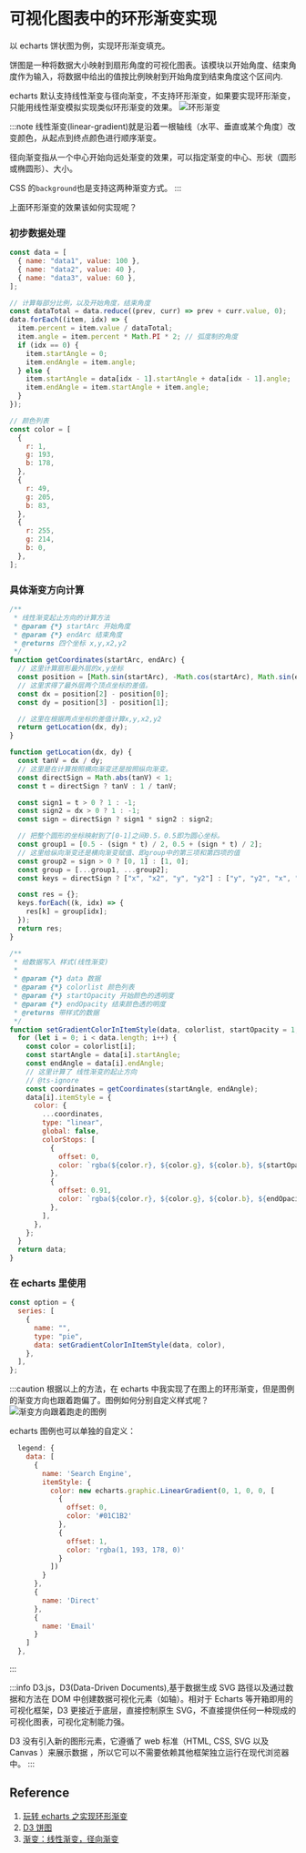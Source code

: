 # 可视化图表中的环形渐变实现

以 echarts 饼状图为例，实现环形渐变填充。

饼图是一种将数据大小映射到扇形角度的可视化图表。该模块以开始角度、结束角度作为输入，将数据中给出的值按比例映射到开始角度到结束角度这个区间内.

echarts 默认支持线性渐变与径向渐变，不支持环形渐变，如果要实现环形渐变，只能用线性渐变模拟实现类似环形渐变的效果。
![环形渐变](https://i.loli.net/2021/09/23/9RlInTuGh5JeocW.png)

:::note
线性渐变(linear-gradient)就是沿着一根轴线（水平、垂直或某个角度）改变颜色，从起点到终点颜色进行顺序渐变。

径向渐变指从一个中心开始向远处渐变的效果，可以指定渐变的中心、形状（圆形或椭圆形）、大小。

CSS 的`background`也是支持这两种渐变方式。
:::

上面环形渐变的效果该如何实现呢？

### 初步数据处理

```js
const data = [
  { name: "data1", value: 100 },
  { name: "data2", value: 40 },
  { name: "data3", value: 60 },
];

// 计算每部分比例，以及开始角度，结束角度
const dataTotal = data.reduce((prev, curr) => prev + curr.value, 0);
data.forEach((item, idx) => {
  item.percent = item.value / dataTotal;
  item.angle = item.percent * Math.PI * 2; // 弧度制的角度
  if (idx == 0) {
    item.startAngle = 0;
    item.endAngle = item.angle;
  } else {
    item.startAngle = data[idx - 1].startAngle + data[idx - 1].angle;
    item.endAngle = item.startAngle + item.angle;
  }
});

// 颜色列表
const color = [
  {
    r: 1,
    g: 193,
    b: 178,
  },
  {
    r: 49,
    g: 205,
    b: 83,
  },
  {
    r: 255,
    g: 214,
    b: 0,
  },
];
```

### 具体渐变方向计算

```js
/**
 * 线性渐变起止方向的计算方法
 * @param {*} startArc 开始角度
 * @param {*} endArc 结束角度
 * @returns 四个坐标 x,y,x2,y2
 */
function getCoordinates(startArc, endArc) {
  // 这里计算扇形最外层的x,y坐标
  const position = [Math.sin(startArc), -Math.cos(startArc), Math.sin(endArc), -Math.cos(endArc)];
  // 这里求得了最外层两个顶点坐标的差值。
  const dx = position[2] - position[0];
  const dy = position[3] - position[1];

  // 这里在根据两点坐标的差值计算x,y,x2,y2
  return getLocation(dx, dy);
}

function getLocation(dx, dy) {
  const tanV = dx / dy;
  // 这里是在计算按照横向渐变还是按照纵向渐变。
  const directSign = Math.abs(tanV) < 1;
  const t = directSign ? tanV : 1 / tanV;

  const sign1 = t > 0 ? 1 : -1;
  const sign2 = dx > 0 ? 1 : -1;
  const sign = directSign ? sign1 * sign2 : sign2;

  // 把整个圆形的坐标映射到了[0-1]之间0.5，0.5即为圆心坐标。
  const group1 = [0.5 - (sign * t) / 2, 0.5 + (sign * t) / 2];
  // 这里给纵向渐变还是横向渐变赋值、即group中的第三项和第四项的值
  const group2 = sign > 0 ? [0, 1] : [1, 0];
  const group = [...group1, ...group2];
  const keys = directSign ? ["x", "x2", "y", "y2"] : ["y", "y2", "x", "x2"];

  const res = {};
  keys.forEach((k, idx) => {
    res[k] = group[idx];
  });
  return res;
}

/**
 * 给数据写入 样式(线性渐变)
 *
 * @param {*} data 数据
 * @param {*} colorlist 颜色列表
 * @param {*} startOpacity 开始颜色的透明度
 * @param {*} endOpacity 结束颜色透的明度
 * @returns 带样式的数据
 */
function setGradientColorInItemStyle(data, colorlist, startOpacity = 1, endOpacity = 0) {
  for (let i = 0; i < data.length; i++) {
    const color = colorlist[i];
    const startAngle = data[i].startAngle;
    const endAngle = data[i].endAngle;
    // 这里计算了 线性渐变的起止方向
    // @ts-ignore
    const coordinates = getCoordinates(startAngle, endAngle);
    data[i].itemStyle = {
      color: {
        ...coordinates,
        type: "linear",
        global: false,
        colorStops: [
          {
            offset: 0,
            color: `rgba(${color.r}, ${color.g}, ${color.b}, ${startOpacity})`,
          },
          {
            offset: 0.91,
            color: `rgba(${color.r}, ${color.g}, ${color.b}, ${endOpacity})`,
          },
        ],
      },
    };
  }
  return data;
}
```

### 在 echarts 里使用

```js
const option = {
  series: [
    {
      name: "",
      type: "pie",
      data: setGradientColorInItemStyle(data, color),
    },
  ],
};
```

:::caution
根据以上的方法，在 echarts 中我实现了在图上的环形渐变，但是图例的渐变方向也跟着跑偏了。图例如何分别自定义样式呢？
![渐变方向跟着跑走的图例](https://i.loli.net/2021/09/23/6EhBrMzVTYq5ixZ.png)

echarts 图例也可以单独的自定义：

```js
  legend: {
    data: [
      {
        name: 'Search Engine',
        itemStyle: {
          color: new echarts.graphic.LinearGradient(0, 1, 0, 0, [
            {
              offset: 0,
              color: '#01C1B2'
            },
            {
              offset: 1,
              color: 'rgba(1, 193, 178, 0)'
            }
          ])
        }
      },
      {
        name: 'Direct'
      },
      {
        name: 'Email'
      }
    ]
  },
```

:::

:::info
D3.js，D3(Data-Driven Documents),基于数据生成 SVG 路径以及通过数据和方法在 DOM 中创建数据可视化元素（如轴）。相对于 Echarts 等开箱即用的可视化框架，D3 更接近于底层，直接控制原生 SVG，不直接提供任何一种现成的可视化图表，可视化定制能力强。

D3 没有引入新的图形元素，它遵循了 web 标准（HTML, CSS, SVG 以及 Canvas ）来展示数据 ，所以它可以不需要依赖其他框架独立运行在现代浏览器中。
:::

## Reference

1. [玩转 echarts 之实现环形渐变](https://juejin.cn/post/6868068790077227016)
2. [D3 饼图](https://sz-p.com/d3layoutdoc/%E9%A5%BC%E5%9B%BE.html#%E8%BE%93%E5%85%A5)
3. [渐变：线性渐变，径向渐变](https://blog.csdn.net/MYTLJP/article/details/78271745)
